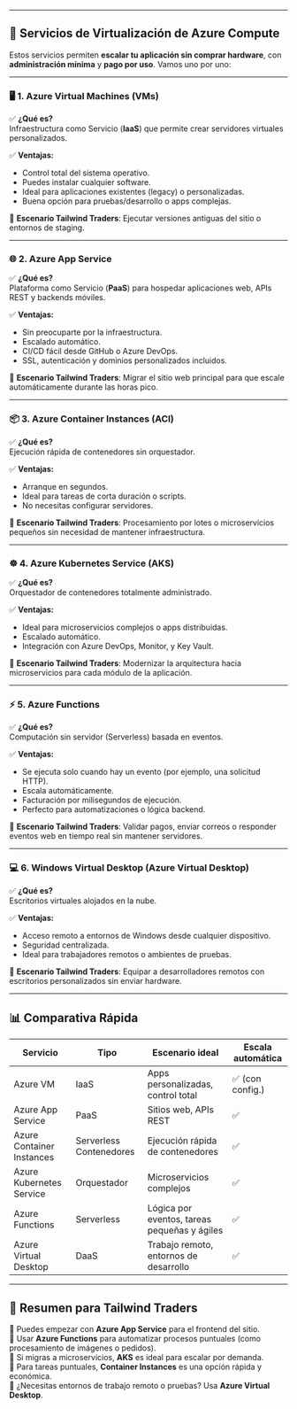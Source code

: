 
---

## 🚀 **Servicios de Virtualización de Azure Compute**

Estos servicios permiten **escalar tu aplicación sin comprar hardware**, con **administración mínima** y **pago por uso**. Vamos uno por uno:

---

### 🖥️ 1. **Azure Virtual Machines (VMs)**

✅ **¿Qué es?**  
Infraestructura como Servicio (**IaaS**) que permite crear servidores virtuales personalizados.

✅ **Ventajas:**
- Control total del sistema operativo.
- Puedes instalar cualquier software.
- Ideal para aplicaciones existentes (legacy) o personalizadas.
- Buena opción para pruebas/desarrollo o apps complejas.

📌 **Escenario Tailwind Traders**: Ejecutar versiones antiguas del sitio o entornos de staging.

---

### 🌐 2. **Azure App Service**

✅ **¿Qué es?**  
Plataforma como Servicio (**PaaS**) para hospedar aplicaciones web, APIs REST y backends móviles.

✅ **Ventajas:**
- Sin preocuparte por la infraestructura.
- Escalado automático.
- CI/CD fácil desde GitHub o Azure DevOps.
- SSL, autenticación y dominios personalizados incluidos.

📌 **Escenario Tailwind Traders**: Migrar el sitio web principal para que escale automáticamente durante las horas pico.

---

### 📦 3. **Azure Container Instances (ACI)**

✅ **¿Qué es?**  
Ejecución rápida de contenedores sin orquestador.

✅ **Ventajas:**
- Arranque en segundos.
- Ideal para tareas de corta duración o scripts.
- No necesitas configurar servidores.

📌 **Escenario Tailwind Traders**: Procesamiento por lotes o microservicios pequeños sin necesidad de mantener infraestructura.

---

### ☸️ 4. **Azure Kubernetes Service (AKS)**

✅ **¿Qué es?**  
Orquestador de contenedores totalmente administrado.

✅ **Ventajas:**
- Ideal para microservicios complejos o apps distribuidas.
- Escalado automático.
- Integración con Azure DevOps, Monitor, y Key Vault.

📌 **Escenario Tailwind Traders**: Modernizar la arquitectura hacia microservicios para cada módulo de la aplicación.

---

### ⚡ 5. **Azure Functions**

✅ **¿Qué es?**  
Computación sin servidor (Serverless) basada en eventos.

✅ **Ventajas:**
- Se ejecuta solo cuando hay un evento (por ejemplo, una solicitud HTTP).
- Escala automáticamente.
- Facturación por milisegundos de ejecución.
- Perfecto para automatizaciones o lógica backend.

📌 **Escenario Tailwind Traders**: Validar pagos, enviar correos o responder eventos web en tiempo real sin mantener servidores.

---

### 💻 6. **Windows Virtual Desktop (Azure Virtual Desktop)**

✅ **¿Qué es?**  
Escritorios virtuales alojados en la nube.

✅ **Ventajas:**
- Acceso remoto a entornos de Windows desde cualquier dispositivo.
- Seguridad centralizada.
- Ideal para trabajadores remotos o ambientes de pruebas.

📌 **Escenario Tailwind Traders**: Equipar a desarrolladores remotos con escritorios personalizados sin enviar hardware.

---

## 📊 **Comparativa Rápida**

| Servicio                 | Tipo      | Escenario ideal                                      | Escala automática |
|--------------------------|-----------|------------------------------------------------------|-------------------|
| Azure VM                 | IaaS      | Apps personalizadas, control total                  | ✅ (con config.)  |
| Azure App Service        | PaaS      | Sitios web, APIs REST                               | ✅                |
| Azure Container Instances| Serverless Contenedores | Ejecución rápida de contenedores                  | ✅                |
| Azure Kubernetes Service | Orquestador | Microservicios complejos                         | ✅                |
| Azure Functions          | Serverless | Lógica por eventos, tareas pequeñas y ágiles        | ✅                |
| Azure Virtual Desktop    | DaaS      | Trabajo remoto, entornos de desarrollo              | ✅                |

---

## 🧩 **Resumen para Tailwind Traders**

🔹 Puedes empezar con **Azure App Service** para el frontend del sitio.  
🔹 Usar **Azure Functions** para automatizar procesos puntuales (como procesamiento de imágenes o pedidos).  
🔹 Si migras a microservicios, **AKS** es ideal para escalar por demanda.  
🔹 Para tareas puntuales, **Container Instances** es una opción rápida y económica.  
🔹 ¿Necesitas entornos de trabajo remoto o pruebas? Usa **Azure Virtual Desktop**.
